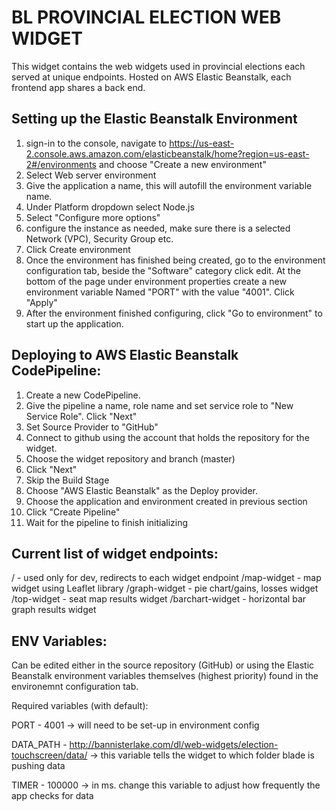 # BL PROVINCIAL ELECTION WEB WIDGET

This widget contains the web widgets used in provincial elections each served at unique endpoints. Hosted on AWS Elastic Beanstalk, each frontend app shares a back end. 


## Setting up the Elastic Beanstalk Environment
1. sign-in to the console, navigate to https://us-east-2.console.aws.amazon.com/elasticbeanstalk/home?region=us-east-2#/environments and choose "Create a new environment"
2. Select Web server environment
3. Give the application a name, this will autofill the environment variable name. 
4. Under Platform dropdown select Node.js
5. Select "Configure more options" 
6. configure the instance as needed, make sure there is a selected Network (VPC), Security Group etc. 
7. Click Create environment
8. Once the environment has finished being created, go to the environment configuration tab, beside the "Software" category click edit. At the bottom of the page under environment properties create a new environment variable Named "PORT" with the value "4001". Click "Apply"
9. After the environment finished configuring, click "Go to environment" to start up the application.

## Deploying to AWS Elastic Beanstalk CodePipeline:
1. Create a new CodePipeline.
2. Give the pipeline a name, role name and set service role to "New Service Role". Click "Next"
3. Set Source Provider to "GitHub"
4. Connect to github using the account that holds the repository for the widget.
5. Choose the widget repository and branch (master)
6. Click "Next"
7. Skip the Build Stage
8. Choose "AWS Elastic Beanstalk" as the Deploy provider.
9. Choose the application and environment created in previous section
10. Click "Create Pipeline"
11. Wait for the pipeline to finish initializing 


## Current list of widget endpoints: 

/ - used only for dev, redirects to each widget endpoint 
/map-widget - map widget using Leaflet library
/graph-widget - pie chart/gains, losses widget
/top-widget - seat map results widget
/barchart-widget - horizontal bar graph results widget

## ENV Variables: 
Can be edited either in the source repository (GitHub) or using the Elastic Beanstalk environment variables themselves (highest priority) found in the environemnt configuration tab.

Required variables (with default): 

PORT - 4001 
    -> will need to be set-up in environment config

DATA_PATH - http://bannisterlake.com/dl/web-widgets/election-touchscreen/data/
    -> this variable tells the widget to which folder blade is pushing data  
    
TIMER - 100000
    -> in ms. change this variable to adjust how frequently the app checks for data